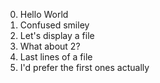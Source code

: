 0. Hello World
1. Confused smiley
2. Let's display a file
3. What about 2?
4. Last lines of a file
5. I'd prefer the first ones actually
